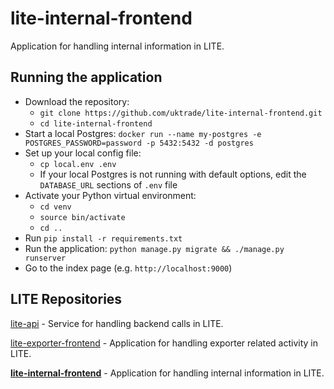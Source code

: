 # lite-internal-frontend

Application for handling internal information in LITE.

## Running the application

* Download the repository:
  * `git clone https://github.com/uktrade/lite-internal-frontend.git`
  * `cd lite-internal-frontend`
* Start a local Postgres: `docker run --name my-postgres -e POSTGRES_PASSWORD=password -p 5432:5432 -d postgres`
* Set up your local config file:
  * `cp local.env .env`
  * If your local Postgres is not running with default options, edit the `DATABASE_URL` sections of `.env` file
* Activate your Python virtual environment:
  * `cd venv`
  * `source bin/activate`
  * `cd ..`
* Run `pip install -r requirements.txt`
* Run the application: `python manage.py migrate && ./manage.py runserver`
* Go to the index page (e.g. `http://localhost:9000`)

## LITE Repositories

[lite-api](https://github.com/uktrade/lite-api) - Service for handling backend calls in LITE.

[lite-exporter-frontend](https://github.com/uktrade/lite-exporter-frontend) - Application for handling exporter related activity in LITE.

**[lite-internal-frontend](https://github.com/uktrade/lite-internal-frontend)** - Application for handling internal information in LITE.
